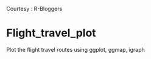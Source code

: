 Courtesy : R-Bloggers
# Flight_travel_plot
Plot the flight travel routes using ggplot, ggmap, igraph
